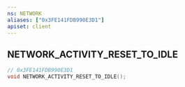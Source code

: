 ```yaml
---
ns: NETWORK
aliases: ["0x3FE141FDB990E3D1"]
apiset: client
---
```

## NETWORK_ACTIVITY_RESET_TO_IDLE

```c
// 0x3FE141FDB990E3D1
void NETWORK_ACTIVITY_RESET_TO_IDLE();
```





